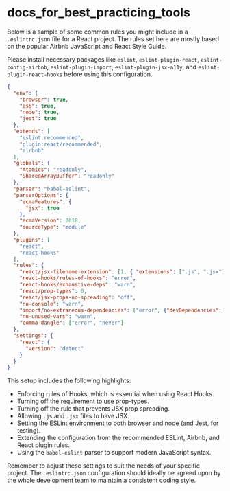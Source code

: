 # docs_for_best_practicing_tools

Below is a sample of some common rules you might include in a `.eslintrc.json` file for a React project. The rules set here are mostly based on the popular Airbnb JavaScript and React Style Guide.

Please install necessary packages like `eslint`, `eslint-plugin-react`, `eslint-config-airbnb`, `eslint-plugin-import`, `eslint-plugin-jsx-a11y`, and `eslint-plugin-react-hooks` before using this configuration.

```json
{
  "env": {
    "browser": true,
    "es6": true,
    "node": true,
    "jest": true
  },
  "extends": [
    "eslint:recommended",
    "plugin:react/recommended",
    "airbnb"
  ],
  "globals": {
    "Atomics": "readonly",
    "SharedArrayBuffer": "readonly"
  },
  "parser": "babel-eslint",
  "parserOptions": {
    "ecmaFeatures": {
      "jsx": true
    },
    "ecmaVersion": 2018,
    "sourceType": "module"
  },
  "plugins": [
    "react",
    "react-hooks"
  ],
  "rules": {
    "react/jsx-filename-extension": [1, { "extensions": [".js", ".jsx"] }],
    "react-hooks/rules-of-hooks": "error",
    "react-hooks/exhaustive-deps": "warn",
    "react/prop-types": 0,
    "react/jsx-props-no-spreading": "off",
    "no-console": "warn",
    "import/no-extraneous-dependencies": ["error", {"devDependencies": true}],
    "no-unused-vars": "warn",
    "comma-dangle": ["error", "never"]
  },
  "settings": {
    "react": {
      "version": "detect"
    }
  }
}
```

This setup includes the following highlights:

- Enforcing rules of Hooks, which is essential when using React Hooks.
- Turning off the requirement to use prop-types.
- Turning off the rule that prevents JSX prop spreading.
- Allowing `.js` and `.jsx` files to have JSX.
- Setting the ESLint environment to both browser and node (and Jest, for testing).
- Extending the configuration from the recommended ESLint, Airbnb, and React plugin rules.
- Using the `babel-eslint` parser to support modern JavaScript syntax.

Remember to adjust these settings to suit the needs of your specific project. The `.eslintrc.json` configuration should ideally be agreed upon by the whole development team to maintain a consistent coding style.
